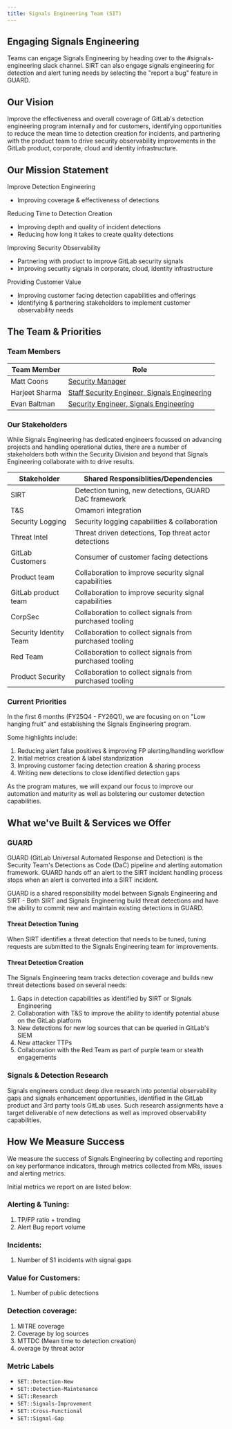 ```yaml
---
title: Signals Engineering Team (SIT)
---
```


## Engaging Signals Engineering

Teams can engage Signals Engineering by heading over to the #signals-engineering slack channel. SIRT can also engage signals engineering for detection and alert tuning needs by selecting the "report a bug" feature in GUARD. 

## Our Vision

Improve the effectiveness and overall coverage of GitLab's detection engineering program internally and for customers, identifying opportunities to reduce the mean time to detection creation for incidents, and partnering with the product team to drive security observability improvements in the GitLab product, corporate, cloud and identity infrastructure.

## Our Mission Statement

Improve Detection Engineering
- Improving coverage & effectiveness of detections

Reducing Time to Detection Creation
- Improving depth and quality of incident detections
- Reducing how long it takes to create quality detections

Improving Security Observability
- Partnering with product to improve GitLab security signals
- Improving security signals in corporate, cloud, identity infrastructure

Providing Customer Value
- Improving customer facing detection capabilities and offerings
- Identifying & partnering stakeholders to implement customer observability needs

## The Team & Priorities

### Team Members

| Team Member | Role |
|---|---|
| Matt Coons | [Security Manager](https://handbook.gitlab.com/job-families/security/security-leadership/) | 
| Harjeet Sharma | [Staff Security Engineer, Signals Engineering](https://handbook.gitlab.com/job-families/security/security-engineer/#signals-engineering) | 
| Evan Baltman | [Security Engineer, Signals Engineering](https://handbook.gitlab.com/job-families/security/security-engineer/#signals-engineering) | 

### Our Stakeholders

While Signals Engineering has dedicated engineers focussed on advancing projects and handling operational duties, there are a number of stakeholders both within the Security Division and beyond that Signals Engineering collaborate with to drive results. 

| Stakeholder | Shared Responsiblities/Dependencies | 
|---|---|
| SIRT | Detection tuning, new detections, GUARD DaC framework |
| T&S | Omamori integration |
| Security Logging | Security logging capabilities & collaboration |
| Threat Intel | Threat driven detections, Top threat actor detections |
| GitLab Customers | Consumer of customer facing detections |
| Product team | Collaboration to improve security signal capabilities |
| GitLab product team | Collaboration to improve security signal capabilities |
| CorpSec | Collaboration to collect signals from purchased tooling |
| Security Identity Team | Collaboration to collect signals from purchased tooling |
| Red Team | Collaboration to collect signals from purchased tooling |
| Product Security | Collaboration to collect signals from purchased tooling |

### Current Priorities

In the first 6 months (FY25Q4 - FY26Q1), we are focusing on on "Low hanging fruit" and establishing the Signals Engineering program. 

Some highlights include: 

1. Reducing alert false positives & improving FP alerting/handling workflow
2. Initial metrics creation & label standarization
3. Improving customer facing detection creation & sharing process
4. Writing new detections to close identified detection gaps

As the program matures, we will expand our focus to improve our automation and maturity as well as bolstering our customer detection capabilities. 

## What we've Built & Services we Offer

### GUARD

GUARD (GitLab Universal Automated Response and Detection) is the Security Team's Detections as Code (DaC) pipeline and alerting automation framework. GUARD hands off an alert to the SIRT incident handling process stops when an alert is converted into a SIRT incident. 

GUARD is a shared responsibility model between Signals Engineering and SIRT - Both SIRT and Signals Engineering build threat detections and have the ability to commit new and maintain existing detections in GUARD. 

#### Threat Detection Tuning

When SIRT identifies a threat detection that needs to be tuned, tuning requests are submitted to the Signals Engineering team for improvements. 

#### Threat Detection Creation

The Signals Engineering team tracks detection coverage and builds new threat detections based on several needs:

1. Gaps in detection capabilities as identified by SIRT or Signals Engineering
2. Collaboration with T&S to improve the ability to identify potential abuse on the GitLab platform
3. New detections for new log sources that can be queried in GitLab's SIEM
4. New attacker TTPs 
5. Collaboration with the Red Team as part of purple team or stealth engagements

### Signals & Detection Research

Signals engineers conduct deep dive research into potential observability gaps and signals enhancement opportunities, identified in the GitLab product and 3rd party tools GitLab uses. Such research assignments have a target deliverable of new detections as well as improved observability capabilities. 

## How We Measure Success

We measure the success of Signals Engineering by collecting and reporting on key performance indicators, through metrics collected from MRs, issues and alerting metrics. 

Initial metrics we report on are listed below: 

### Alerting & Tuning:

1. TP/FP ratio + trending
2. Alert Bug report volume

### Incidents:
1. Number of S1 incidents with signal gaps

### Value for Customers: 
1. Number of public detections

### Detection coverage:
1. MITRE coverage
2. Coverage by log sources
3. MTTDC (Mean time to detection creation)
4. overage by threat actor


### Metric Labels

- `SET::Detection-New`
- `SET::Detection-Maintenance`
- `SET::Research`
- `SET::Signals-Improvement`
- `SET::Cross-Functional`
- `SET::Signal-Gap`